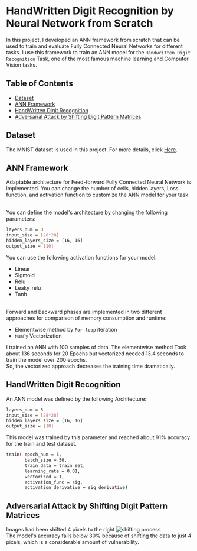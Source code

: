 # HandWritten Digit Recognition by Neural Network from Scratch 
In this project, I developed an ANN framework from scratch that can be used to train and evaluate Fully Connected Neural Networks for different tasks. I use this framework to train an ANN model for the ```Handwritten Digit Recognition``` Task, one of the most famous machine learning and Computer Vision tasks.

## Table of Contents
* [Dataset](https://github.com/MohammadJavadArdestani/HandWritten-Digit-Recognition-by-Neural-Network/blob/main/README.md#dataset)
* [ANN Framework](https://github.com/MohammadJavadArdestani/HandWritten-Digit-Recognition-by-Neural-Network/blob/main/README.md#ann-framework)
* [HandWritten Digit Recognition](https://github.com/MohammadJavadArdestani/HandWritten-Digit-Recognition-by-Neural-Network/blob/main/README.md#handwritten-digit-recognition)
* [Adversarial Attack by Shifting Digit Pattern Matrices](https://github.com/MohammadJavadArdestani/HandWritten-Digit-Recognition-by-Neural-Network/blob/main/README.md#adversarial-attack-by-shifting-digit-pattern-matrices)

## Dataset
The MNIST dataset is used in this project. For more details, click [Here](http://yann.lecun.com/exdb/mnist/).

## ANN Framework
Adaptable architecture for Feed-forward Fully Connected Neural Network is implemented. You can change the number of cells, hidden layers, Loss function, and  activation function to customize the ANN model for your task.<br><br>

You can define the model's architecture by changing the following parameters:
```bash
layers_num = 3 
input_size = [28*28] 
hidden_layers_size = [16, 16]
output_size = [10]
```
You can use the following activation functions for your model: 

   * Linear
   * Sigmoid
   * Relu
   * Leaky_relu
   * Tanh <br><br>

Forward and Backward phases are implemented in two different approaches for comparison of memory consumption and runtime: <br>
 *  Elementwise method by ```For loop``` iteration 
 *  ```NumPy``` Vectorization <br>
 
I trained an ANN with 100 samples of data. The elementwise method Took about 136 seconds for 20 Epochs but vectorized needed 13.4 seconds to train the model over 200 epochs.<br> So, the vectorized approach decreases the training time dramatically. 

 ## HandWritten Digit Recognition
 
An ANN model was defined by the following Architecture: 
```bash
layers_num = 3
input_size = [28*28] 
hidden_layers_size = [16, 16]
output_size = [10]
```
This model was trained by this parameter and reached about 91% accuracy for the train and test dataset. 

```bash
train( epoch_num = 5,
       batch_size = 50,
       train_data = train_set,
       learning_rate = 0.01,
       vectorized = 1,
       activation_func = sig,
       activation_derivative = sig_derivative) 
```

## Adversarial Attack by Shifting Digit Pattern Matrices
Images had been shifted 4 pixels to the right
![shifting process](https://github.com/MohammadJavadArdestani/HandWritten-Digit-Recognition-by-Neural-Network/blob/main/Capture.PNG) <br>
The model's accuracy falls below 30% because of shifting the data to just 4 pixels, which is a considerable amount of vulnerability.
